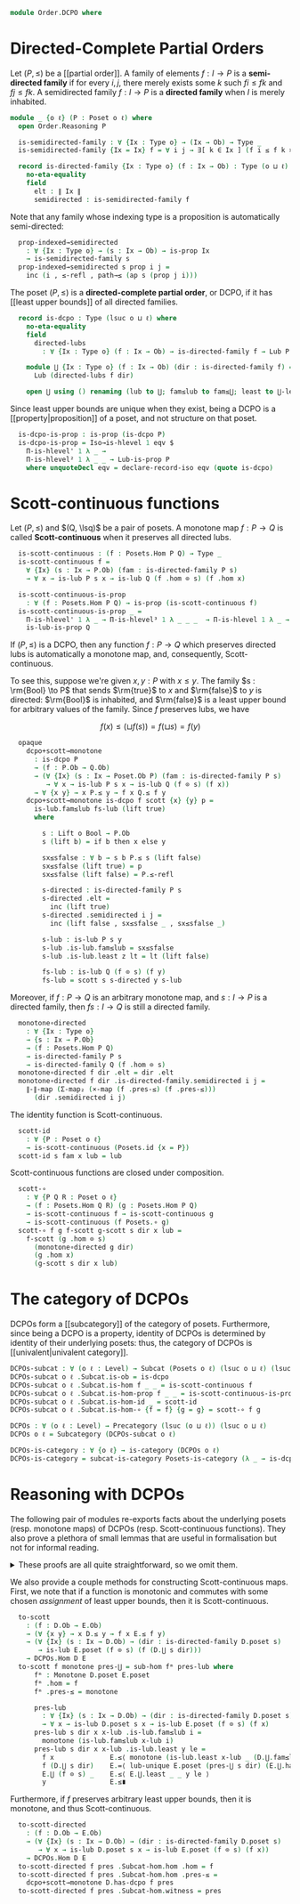 <!--
```agda
open import Cat.Displayed.Univalence.Thin using (extensionality-hom)
open import Cat.Functor.Subcategory
open import Cat.Displayed.Total
open import Cat.Prelude

open import Data.Bool

open import Order.Diagram.Lub
open import Order.Base
open import Order.Univalent

import Cat.Reasoning

import Order.Reasoning
```
-->

```agda
module Order.DCPO where
```

<!--
```agda
private variable
  o ℓ ℓ' : Level
  Ix A B : Type o
```
-->

# Directed-Complete Partial Orders

Let $(P, \le)$ be a [[partial order]]. A family of elements $f : I \to P$ is
a **semi-directed family** if for every $i, j$, there merely exists
some $k$ such $f i \le f k$ and $f j \le f k$. A semidirected family
$f : I \to P$ is a **directed family** when $I$ is merely inhabited.

```agda
module _ {o ℓ} (P : Poset o ℓ) where
  open Order.Reasoning P

  is-semidirected-family : ∀ {Ix : Type o} → (Ix → Ob) → Type _
  is-semidirected-family {Ix = Ix} f = ∀ i j → ∃[ k ∈ Ix ] (f i ≤ f k × f j ≤ f k)

  record is-directed-family {Ix : Type o} (f : Ix → Ob) : Type (o ⊔ ℓ) where
    no-eta-equality
    field
      elt : ∥ Ix ∥
      semidirected : is-semidirected-family f
```

Note that any family whose indexing type is a proposition is
automatically semi-directed:

```agda
  prop-indexed→semidirected
    : ∀ {Ix : Type o} → (s : Ix → Ob) → is-prop Ix
    → is-semidirected-family s
  prop-indexed→semidirected s prop i j =
    inc (i , ≤-refl , path→≤ (ap s (prop j i)))
```

The poset $(P, \le)$ is a **directed-complete partial order**, or DCPO,
if it has [[least upper bounds]] of all directed families.

```agda
  record is-dcpo : Type (lsuc o ⊔ ℓ) where
    no-eta-equality
    field
      directed-lubs
        : ∀ {Ix : Type o} (f : Ix → Ob) → is-directed-family f → Lub P f

    module ⋃ {Ix : Type o} (f : Ix → Ob) (dir : is-directed-family f) =
      Lub (directed-lubs f dir)

    open ⋃ using () renaming (lub to ⋃; fam≤lub to fam≤⋃; least to ⋃-least) public
```

Since least upper bounds are unique when they exist, being a DCPO is a
[[property|proposition]] of a poset, and not structure on that poset.

<!--
```agda
module _ {o ℓ} {P : Poset o ℓ} where
  open Poset P
  open is-dcpo
```
-->

```agda
  is-dcpo-is-prop : is-prop (is-dcpo P)
  is-dcpo-is-prop = Iso→is-hlevel 1 eqv $
    Π-is-hlevel' 1 λ _ →
    Π-is-hlevel² 1 λ _ _ → Lub-is-prop P
    where unquoteDecl eqv = declare-record-iso eqv (quote is-dcpo)
```

# Scott-continuous functions

Let $(P, \le)$ and $(Q, \lsq)$ be a pair of posets. A monotone map $f :
P \to Q$ is called **Scott-continuous** when it preserves all directed
lubs.

<!--
```agda
module _ {P Q : Poset o ℓ} where
  private
    module P = Poset P
    module Q = Poset Q

  open is-directed-family
  open Total-hom
```
-->

```agda
  is-scott-continuous : (f : Posets.Hom P Q) → Type _
  is-scott-continuous f =
    ∀ {Ix} (s : Ix → P.Ob) (fam : is-directed-family P s)
    → ∀ x → is-lub P s x → is-lub Q (f .hom ⊙ s) (f .hom x)

  is-scott-continuous-is-prop
    : ∀ (f : Posets.Hom P Q) → is-prop (is-scott-continuous f)
  is-scott-continuous-is-prop _ =
    Π-is-hlevel' 1 λ _ → Π-is-hlevel³ 1 λ _ _ _  → Π-is-hlevel 1 λ _ →
    is-lub-is-prop Q
```

If $(P, \le)$ is a DCPO, then any function $f : P \to Q$ which preserves
directed lubs is automatically a monotone map, and, consequently,
Scott-continuous.

To see this, suppose we're given $x, y : P$ with $x \le y$. The family
$s : \rm{Bool} \to P$ that sends $\rm{true}$ to $x$ and $\rm{false}$ to
$y$ is directed: $\rm{Bool}$ is inhabited, and $\rm{false}$ is a least
upper bound for arbitrary values of the family. Since $f$ preserves
lubs, we have

$$
f(x) \le (\sqcup f(s)) = f(\sqcup s) = f(y)
$$

```agda
  opaque
    dcpo+scott→monotone
      : is-dcpo P
      → (f : P.Ob → Q.Ob)
      → (∀ {Ix} (s : Ix → Poset.Ob P) (fam : is-directed-family P s)
         → ∀ x → is-lub P s x → is-lub Q (f ⊙ s) (f x))
      → ∀ {x y} → x P.≤ y → f x Q.≤ f y
    dcpo+scott→monotone is-dcpo f scott {x} {y} p =
      is-lub.fam≤lub fs-lub (lift true)
      where

        s : Lift o Bool → P.Ob
        s (lift b) = if b then x else y

        sx≤sfalse : ∀ b → s b P.≤ s (lift false)
        sx≤sfalse (lift true) = p
        sx≤sfalse (lift false) = P.≤-refl

        s-directed : is-directed-family P s
        s-directed .elt =
          inc (lift true)
        s-directed .semidirected i j =
          inc (lift false , sx≤sfalse _ , sx≤sfalse _)

        s-lub : is-lub P s y
        s-lub .is-lub.fam≤lub = sx≤sfalse
        s-lub .is-lub.least z lt = lt (lift false)

        fs-lub : is-lub Q (f ⊙ s) (f y)
        fs-lub = scott s s-directed y s-lub
```

Moreover, if $f : P \to Q$ is an arbitrary monotone map, and $s : I \to
P$ is a directed family, then $fs : I \to Q$ is still a directed family.

```agda
  monotone∘directed
    : ∀ {Ix : Type o}
    → {s : Ix → P.Ob}
    → (f : Posets.Hom P Q)
    → is-directed-family P s
    → is-directed-family Q (f .hom ⊙ s)
  monotone∘directed f dir .elt = dir .elt
  monotone∘directed f dir .is-directed-family.semidirected i j =
    ∥-∥-map (Σ-map₂ (×-map (f .pres-≤) (f .pres-≤)))
      (dir .semidirected i j)
```

<!--
```agda
module _ where
  open Total-hom
```
-->

The identity function is Scott-continuous.

```agda
  scott-id
    : ∀ {P : Poset o ℓ}
    → is-scott-continuous (Posets.id {x = P})
  scott-id s fam x lub = lub
```

Scott-continuous functions are closed under composition.

```agda
  scott-∘
    : ∀ {P Q R : Poset o ℓ}
    → (f : Posets.Hom Q R) (g : Posets.Hom P Q)
    → is-scott-continuous f → is-scott-continuous g
    → is-scott-continuous (f Posets.∘ g)
  scott-∘ f g f-scott g-scott s dir x lub =
    f-scott (g .hom ⊙ s)
      (monotone∘directed g dir)
      (g .hom x)
      (g-scott s dir x lub)
```


# The category of DCPOs

DCPOs form a [[subcategory]] of the category of posets. Furthermore,
since being a DCPO is a property, identity of DCPOs is determined by
identity of their underlying posets: thus, the category of DCPOs is
[[univalent|univalent category]].

```agda
DCPOs-subcat : ∀ (o ℓ : Level) → Subcat (Posets o ℓ) (lsuc o ⊔ ℓ) (lsuc o ⊔ ℓ)
DCPOs-subcat o ℓ .Subcat.is-ob = is-dcpo
DCPOs-subcat o ℓ .Subcat.is-hom f _ _ = is-scott-continuous f
DCPOs-subcat o ℓ .Subcat.is-hom-prop f _ _ = is-scott-continuous-is-prop f
DCPOs-subcat o ℓ .Subcat.is-hom-id _ = scott-id
DCPOs-subcat o ℓ .Subcat.is-hom-∘ {f = f} {g = g} = scott-∘ f g

DCPOs : ∀ (o ℓ : Level) → Precategory (lsuc (o ⊔ ℓ)) (lsuc o ⊔ ℓ)
DCPOs o ℓ = Subcategory (DCPOs-subcat o ℓ)

DCPOs-is-category : ∀ {o ℓ} → is-category (DCPOs o ℓ)
DCPOs-is-category = subcat-is-category Posets-is-category (λ _ → is-dcpo-is-prop)
```

<!--
```agda
module DCPOs {o ℓ : Level} = Cat.Reasoning (DCPOs o ℓ)

DCPO : (o ℓ : Level) → Type _
DCPO o ℓ = DCPOs.Ob {o} {ℓ}

Forget-DCPO : ∀ {o ℓ} → Functor (DCPOs o ℓ) (Sets o)
Forget-DCPO = Forget-poset F∘ Forget-subcat
```
-->

# Reasoning with DCPOs

The following pair of modules re-exports facts about the underlying
posets (resp. monotone maps) of DCPOs (resp. Scott-continuous
functions). They also prove a plethora of small lemmas that are useful
in formalisation but not for informal reading.

<details>
<summary>These proofs are all quite straightforward, so we omit them.
</summary>

```agda
module DCPO {o ℓ} (D : DCPO o ℓ) where
  poset : Poset o ℓ
  poset = D .fst

  open Order.Reasoning poset public

  set : Set o
  set = el ⌞ D ⌟ Ob-is-set

  has-dcpo : is-dcpo poset
  has-dcpo = D .snd

  open is-dcpo has-dcpo public

  ⋃-pointwise
    : ∀ {Ix} {s s' : Ix → Ob}
    → {fam : is-directed-family poset s} {fam' : is-directed-family poset s'}
    → (∀ ix → s ix ≤ s' ix)
    → ⋃ s fam ≤ ⋃ s' fam'
  ⋃-pointwise p = ⋃.least _ _ (⋃ _ _) λ ix →
    ≤-trans (p ix) (⋃.fam≤lub _ _ ix)

module Scott {o ℓ} {D E : DCPO o ℓ} (f : DCPOs.Hom D E) where
  private
    module D = DCPO D
    module E = DCPO E

  mono : Posets.Hom D.poset E.poset
  mono = Subcat-hom.hom f

  monotone : ∀ {x y} → x D.≤ y → f # x E.≤ f # y
  monotone = mono .pres-≤ 

  opaque
    pres-directed-lub
      : ∀ {Ix} (s : Ix → D.Ob) → is-directed-family D.poset s
      → ∀ x → is-lub D.poset s x → is-lub E.poset (apply f ⊙ s) (f # x)
    pres-directed-lub = Subcat-hom.witness f

    directed
      : ∀ {Ix} {s : Ix → D.Ob} → is-directed-family D.poset s
      → is-directed-family E.poset (apply f ⊙ s)
    directed dir = monotone∘directed (Subcat-hom.hom f) dir

    pres-⋃
      : ∀ {Ix} (s : Ix → D.Ob) → (dir : is-directed-family D.poset s)
      → f # (D.⋃ s dir) ≡ E.⋃ (apply f ⊙ s) (directed dir)
    pres-⋃ s dir =
      E.≤-antisym
        (is-lub.least (pres-directed-lub s dir (D.⋃ s dir) (D.⋃.has-lub s dir))
          (E.⋃ (apply f ⊙ s) (directed dir))
          (E.⋃.fam≤lub (apply f ⊙ s) (directed dir)))
        (E.⋃.least (apply f ⊙ s) (directed dir) (apply f (D.⋃ s dir)) λ i →
          monotone (D.⋃.fam≤lub s dir i))
```
</details>

<!--
```
module _ {o ℓ} {D E : DCPO o ℓ} where
  private
    module D = DCPO D
    module E = DCPO E
  open is-directed-family
  open Total-hom
```
-->

We also provide a couple methods for constructing Scott-continuous maps.
First, we note that if a function is monotonic and commutes with some
chosen _assignment_ of least upper bounds, then it is Scott-continuous.

```agda
  to-scott
    : (f : D.Ob → E.Ob)
    → (∀ {x y} → x D.≤ y → f x E.≤ f y)
    → (∀ {Ix} (s : Ix → D.Ob) → (dir : is-directed-family D.poset s)
       → is-lub E.poset (f ⊙ s) (f (D.⋃ s dir)))
    → DCPOs.Hom D E
  to-scott f monotone pres-⋃ = sub-hom fᵐ pres-lub where
      fᵐ : Monotone D.poset E.poset
      fᵐ .hom = f
      fᵐ .pres-≤ = monotone

      pres-lub
        : ∀ {Ix} (s : Ix → D.Ob) → (dir : is-directed-family D.poset s)
        → ∀ x → is-lub D.poset s x → is-lub E.poset (f ⊙ s) (f x)
      pres-lub s dir x x-lub .is-lub.fam≤lub i =
        monotone (is-lub.fam≤lub x-lub i)
      pres-lub s dir x x-lub .is-lub.least y le =
        f x              E.≤⟨ monotone (is-lub.least x-lub _ (D.⋃.fam≤lub s dir)) ⟩
        f (D.⋃ s dir)    E.=⟨ lub-unique E.poset (pres-⋃ s dir) (E.⋃.has-lub (f ⊙ s) (monotone∘directed fᵐ dir)) ⟩
        E.⋃ (f ⊙ s) _    E.≤⟨ E.⋃.least _ _ y le ⟩
        y                E.≤∎
```

Furthermore, if $f$ preserves arbitrary least upper bounds, then it
is monotone, and thus Scott-continuous.

```agda
  to-scott-directed
    : (f : D.Ob → E.Ob)
    → (∀ {Ix} (s : Ix → D.Ob) → (dir : is-directed-family D.poset s)
       → ∀ x → is-lub D.poset s x → is-lub E.poset (f ⊙ s) (f x))
    → DCPOs.Hom D E
  to-scott-directed f pres .Subcat-hom.hom .hom = f
  to-scott-directed f pres .Subcat-hom.hom .pres-≤ =
    dcpo+scott→monotone D.has-dcpo f pres
  to-scott-directed f pres .Subcat-hom.witness = pres
```
